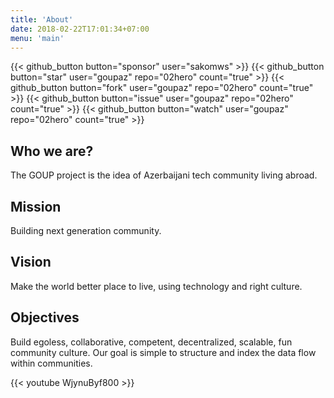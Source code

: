 ```yaml
---
title: 'About'
date: 2018-02-22T17:01:34+07:00
menu: 'main'
---
```


<!-- {{< github_button button="follow"   user="goupaz" >}} -->
{{< github_button button="sponsor"  user="sakomws" >}}
{{< github_button button="star"     user="goupaz" repo="02hero" count="true" >}}
{{< github_button button="fork"     user="goupaz" repo="02hero" count="true" >}}
{{< github_button button="issue"    user="goupaz" repo="02hero" count="true" >}}
{{< github_button button="watch"    user="goupaz" repo="02hero" count="true" >}}
<!-- {{< github_button button="download" user="goupaz" repo="github-button-hugo-shortcode" >}}
{{< github_button button="view"     user="goupaz" repo="02hero" >}} -->

## Who we are?
The GOUP project is the idea of Azerbaijani tech community living abroad.

## Mission
Building next generation community.

## Vision
Make the world better place to live, using technology and right culture.

## Objectives
Build egoless, collaborative, competent,  decentralized, scalable, fun community culture.
Our goal is simple to structure and index the data flow within communities. 



{{< youtube WjynuByf800 >}}

<!-- 1. Coming soon.

Coming soon.

## Coming soon

Coming soon.

- Coming

Coming soon [comingsoon](#fati) _comingsoon_. -->

